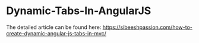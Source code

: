 # Dynamic-Tabs-In-AngularJS

The detailed article can be found here: https://sibeeshpassion.com/how-to-create-dynamic-angular-js-tabs-in-mvc/
